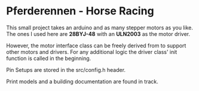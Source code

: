 # Pferderennen - Horse Racing

This small project takes an arduino and as many stepper motors as you like. The ones I used here are **28BYJ-48** with an **ULN2003** as the motor driver.

However, the motor interface class can be freely derived from to support other motors and drivers. For any additional logic the driver class' init function is called in the beginning.

Pin Setups are stored in the src/config.h header.

Print models and a building documentation are found in track.
